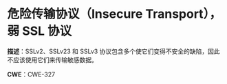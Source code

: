 # 危险传输协议（Insecure Transport），弱 SSL 协议

**描述**：SSLv2、SSLv23 和 SSLv3 协议包含多个使它们变得不安全的缺陷，因此不应该使用它们来传输敏感数据。

**CWE**：CWE-327